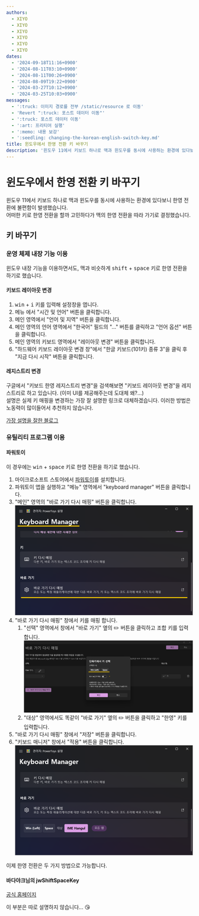 ```yaml
---
authors:
  - XIYO
  - XIYO
  - XIYO
  - XIYO
  - XIYO
  - XIYO
dates:
  - '2024-09-18T11:16+0900'
  - '2024-08-11T03:10+0900'
  - '2024-08-11T00:26+0900'
  - '2024-08-09T19:22+0900'
  - '2024-03-27T10:12+0900'
  - '2024-03-25T10:03+0900'
messages:
  - ':truck: 이미지 경로를 전부 /static/resource 로 이동'
  - 'Revert ":truck: 포스트 데이터 이동"'
  - ':truck: 포스트 데이터 이동'
  - ':art: 프리티어 실행'
  - ':memo: 내용 보강'
  - ':seedling: changing-the-korean-english-switch-key.md'
title: 윈도우에서 한영 전환 키 바꾸기
description: '윈도우 11에서 키보드 하나로 맥과 윈도우를 동시에 사용하는 환경에 있다보니 한영 전환에 불편함이 발생했습니다. '
---
```

# 윈도우에서 한영 전환 키 바꾸기

윈도우 11에서 키보드 하나로 맥과 윈도우를 동시에 사용하는 환경에 있다보니 한영 전환에 불편함이 발생했습니다. \
어떠한 키로 한영 전환을 할까 고민하다가 맥의 한영 전환을 따라 가기로 결정했습니다.

## 키 바꾸기

### 운영 체제 내장 기능 이용

윈도우 내장 기능을 이용하면서도, 맥과 비슷하게 <kbd>shift</kbd> + <kbd>space</kbd> 키로 한영 전환을 하기로 했습니다.

#### 키보드 레이아웃 변경

1. <kbd>win</kbd> + <kbd>i</kbd> 키를 입력해 설정창을 엽니다.
2. 메뉴 에서 "시간 및 언어" 버튼을 클릭합니다.
3. 메인 영역에서 "언어 및 지역" 버튼을 클릭합니다.
4. 메인 영역의 언어 영역에서 "한국어" 필드의 "..." 버튼를 클릭하고 "언어 옵션" 버튼을 클릭합니다.
5. 메인 영역의 키보드 영역에서 "레이아웃 변경" 버튼을 클릭합니다.
6. "하드웨어 키보드 레이아웃 변경 창"에서 "한글 키보드(101키) 종류 3"을 클릭 후 "지금 다시 시작" 버튼을 클릭합니다.

#### 레지스트리 변경

구글에서 "키보드 한영 레지스트리 변경"을 검색해보면 "키보드 레이아웃 변경"을 레지스트리로 하고 있습니다. (이미 UI를 제공해주는데 도대체 왜?...) \
설명은 실제 키 매핑을 변경하는 가장 잘 설명한 링크로 대체하겠습니다. 이러한 방법은 노동력이 많이들어서 추천하지 않습니다.

[가장 설명을 잘한 블로그](https://lightinglife.tistory.com/entry/%EC%9C%88%EB%8F%84%EC%9A%B0%EC%97%90%EC%84%9C-%EB%A7%A5%EC%B2%98%EB%9F%BC-Capslock%EC%BA%A1%EC%8A%A4%EB%9D%BD%ED%82%A4%EB%A5%BC-%ED%95%9C%EC%98%81%ED%82%A4%EB%A1%9C-%EB%B3%80%EA%B2%BD%ED%95%98%EB%8A%94-%EB%B0%A9%EB%B2%95by-%EB%A0%88%EC%A7%80%EC%8A%A4%ED%8A%B8%EB%A6%AC-%ED%8E%B8%EC%A7%91#google_vignette)

### 유틸리티 프로그램 이용

#### 파워토이

이 경우에는 <kbd>win</kbd> + <kbd>space</kbd> 키로 한영 전환을 하기로 했습니다.

1. 마이크로소프트 스토어에서 [파워토이](https://apps.microsoft.com/store/detail/XP89DCGQ3K6VLD?ocid=pdpshare)를 설치합니다.
2. 파워토이 앱을 실행하고 "메뉴" 영역에서 "keyboard manager" 버튼을 클릭합니다.
3. "메인" 영역의 "바로 가기 다시 매핑" 버튼을 클릭합니다.
   ![키보드 매니저 영역에서 바로 가기 다시 매핑](.assets/changing-the-korean-english-switch-key-20240918110239147.png)
4. "바로 가기 다시 매핑" 창에서 키를 매핑 합니다.
   1. "선택" 영역에서 창에서 "바로 가기" 옆의 ✏️ 버튼을 클릭하고 조합 키를 입력합니다.
      ![윈도우 키와 스페이스 조합키를 한영으로 사용](.assets/changing-the-korean-english-switch-key-20240918110408909.png)
   2. "대상" 영역에서도 똑같이 "바로 가기" 옆의 ✏️ 버튼을 클릭하고 "한영" 키를 입력합니다.
5. "바로 가기 다시 매핑" 창에서 "저장" 버튼을 클릭합니다.
6. "키보드 매니저" 창에서 "적용" 버튼을 클릭합니다.
   ![한영 키가 추가적으로 등록된 상태](.assets/changing-the-korean-english-switch-key-20240918110510904.png)

이제 한영 전환은 두 가지 방법으로 가능합니다.

#### 바다야크님의 jwShiftSpaceKey

[공식 홈페이지](https://badayak.com/entry/WinHanEng-jwShiftSpaceKey)

이 부분은 따로 설명하지 않습니다... 😘
